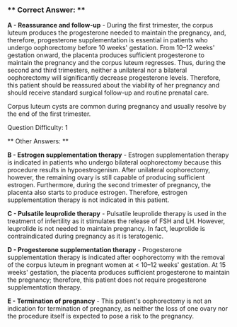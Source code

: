 ### ** Correct Answer: **

**A - Reassurance and follow-up** - During the first trimester, the corpus luteum produces the progesterone needed to maintain the pregnancy, and, therefore, progesterone supplementation is essential in patients who undergo oophorectomy before 10 weeks' gestation. From 10–12 weeks' gestation onward, the placenta produces sufficient progesterone to maintain the pregnancy and the corpus luteum regresses. Thus, during the second and third trimesters, neither a unilateral nor a bilateral oophorectomy will significantly decrease progesterone levels. Therefore, this patient should be reassured about the viability of her pregnancy and should receive standard surgical follow-up and routine prenatal care.

Corpus luteum cysts are common during pregnancy and usually resolve by the end of the first trimester.

Question Difficulty: 1

** Other Answers: **

**B - Estrogen supplementation therapy** - Estrogen supplementation therapy is indicated in patients who undergo bilateral oophorectomy because this procedure results in hypoestrogenism. After unilateral oophorectomy, however, the remaining ovary is still capable of producing sufficient estrogen. Furthermore, during the second trimester of pregnancy, the placenta also starts to produce estrogen. Therefore, estrogen supplementation therapy is not indicated in this patient.

**C - Pulsatile leuprolide therapy** - Pulsatile leuprolide therapy is used in the treatment of infertility as it stimulates the release of FSH and LH. However, leuprolide is not needed to maintain pregnancy. In fact, leuprolide is contraindicated during pregnancy as it is teratogenic.

**D - Progesterone supplementation therapy** - Progesterone supplementation therapy is indicated after oophorectomy with the removal of the corpus luteum in pregnant women at < 10–12 weeks' gestation. At 15 weeks' gestation, the placenta produces sufficient progesterone to maintain the pregnancy; therefore, this patient does not require progesterone supplementation therapy.

**E - Termination of pregnancy** - This patient's oophorectomy is not an indication for termination of pregnancy, as neither the loss of one ovary nor the procedure itself is expected to pose a risk to the pregnancy.

